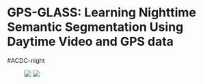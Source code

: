 # GPS-GLASS: Learning Nighttime Semantic Segmentation Using Daytime Video and GPS data
#ACDC-night
<figure class="half">
    <img src="https://github.com/jimmy9704/GPS-GLASS/blob/main/video/ACDC-night.gif">
    <img src="https://github.com/jimmy9704/GPS-GLASS/blob/main/video/Dark_Zurich-val.gif">
<figure>
